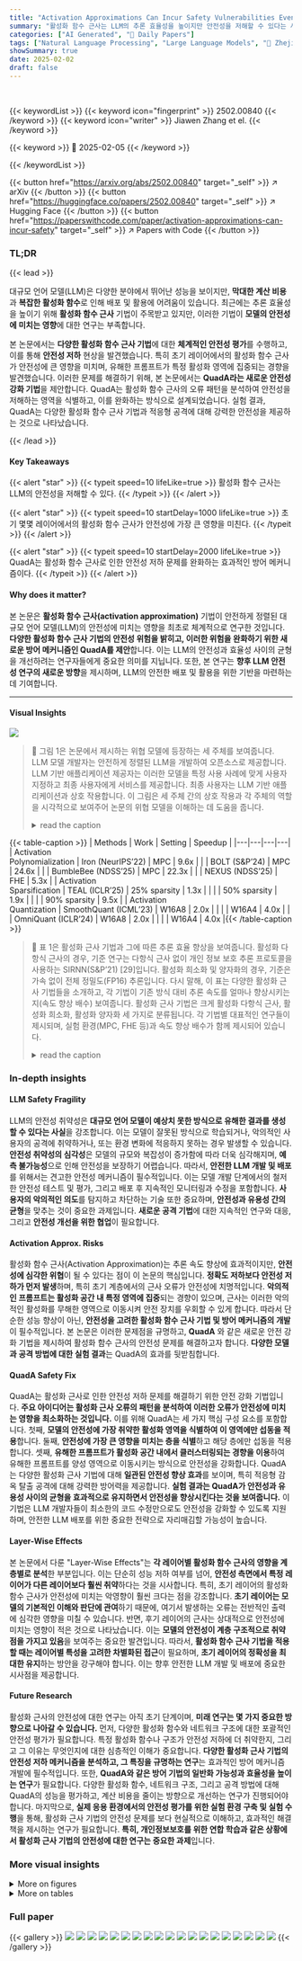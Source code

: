 ```yaml
---
title: "Activation Approximations Can Incur Safety Vulnerabilities Even in Aligned LLMs: Comprehensive Analysis and Defense"
summary: "활성화 함수 근사는 LLM의 추론 효율성을 높이지만 안전성을 저해할 수 있다는 사실을 최초로 밝히고, 이를 해결하는 QuadA 방어 메커니즘을 제안!"
categories: ["AI Generated", "🤗 Daily Papers"]
tags: ["Natural Language Processing", "Large Language Models", "🏢 Zhejiang University",]
showSummary: true
date: 2025-02-02
draft: false
---
```


<br>

{{< keywordList >}}
{{< keyword icon="fingerprint" >}} 2502.00840 {{< /keyword >}}
{{< keyword icon="writer" >}} Jiawen Zhang et el. {{< /keyword >}}
 
{{< keyword >}} 🤗 2025-02-05 {{< /keyword >}}
 
{{< /keywordList >}}

{{< button href="https://arxiv.org/abs/2502.00840" target="_self" >}}
↗ arXiv
{{< /button >}}
{{< button href="https://huggingface.co/papers/2502.00840" target="_self" >}}
↗ Hugging Face
{{< /button >}}
{{< button href="https://paperswithcode.com/paper/activation-approximations-can-incur-safety" target="_self" >}}
↗ Papers with Code
{{< /button >}}




### TL;DR


{{< lead >}}

대규모 언어 모델(LLM)은 다양한 분야에서 뛰어난 성능을 보이지만, **막대한 계산 비용**과 **복잡한 활성화 함수**로 인해 배포 및 활용에 어려움이 있습니다. 최근에는 추론 효율성을 높이기 위해 **활성화 함수 근사** 기법이 주목받고 있지만, 이러한 기법이 **모델의 안전성에 미치는 영향**에 대한 연구는 부족합니다.

본 논문에서는 **다양한 활성화 함수 근사 기법**에 대한 **체계적인 안전성 평가**를 수행하고, 이를 통해 **안전성 저하** 현상을 발견했습니다.  특히 초기 레이어에서의 활성화 함수 근사가 안전성에 큰 영향을 미치며, 유해한 프롬프트가 특정 활성화 영역에 집중되는 경향을 발견했습니다. 이러한 문제를 해결하기 위해, 본 논문에서는 **QuadA라는 새로운 안전성 강화 기법**을 제안합니다. QuadA는 활성화 함수 근사의 오류 패턴을 분석하여 안전성을 저해하는 영역을 식별하고, 이를 완화하는 방식으로 설계되었습니다. 실험 결과, QuadA는 다양한 활성화 함수 근사 기법과 적응형 공격에 대해 강력한 안전성을 제공하는 것으로 나타났습니다.

{{< /lead >}}


#### Key Takeaways

{{< alert "star" >}}
{{< typeit speed=10 lifeLike=true >}} 활성화 함수 근사는 LLM의 안전성을 저해할 수 있다. {{< /typeit >}}
{{< /alert >}}

{{< alert "star" >}}
{{< typeit speed=10 startDelay=1000 lifeLike=true >}} 초기 몇몇 레이어에서의 활성화 함수 근사가 안전성에 가장 큰 영향을 미친다. {{< /typeit >}}
{{< /alert >}}

{{< alert "star" >}}
{{< typeit speed=10 startDelay=2000 lifeLike=true >}} QuadA는 활성화 함수 근사로 인한 안전성 저하 문제를 완화하는 효과적인 방어 메커니즘이다. {{< /typeit >}}
{{< /alert >}}

#### Why does it matter?
본 논문은 **활성화 함수 근사(activation approximation)** 기법이 안전하게 정렬된 대규모 언어 모델(LLM)의 안전성에 미치는 영향을 최초로 체계적으로 연구한 것입니다. **다양한 활성화 함수 근사 기법의 안전성 위험을 밝히고, 이러한 위험을 완화하기 위한 새로운 방어 메커니즘인 QuadA를 제안**합니다. 이는 LLM의 안전성과 효율성 사이의 균형을 개선하려는 연구자들에게 중요한 의미를 지닙니다. 또한, 본 연구는 **향후 LLM 안전성 연구의 새로운 방향**을 제시하며, LLM의 안전한 배포 및 활용을 위한 기반을 마련하는 데 기여합니다.

------
#### Visual Insights



![](https://arxiv.org/html/2502.00840/extracted/6172793/assets/imgs/overview_2.png)

> 🔼 그림 1은 논문에서 제시하는 위협 모델에 등장하는 세 주체를 보여줍니다.  LLM 모델 개발자는 안전하게 정렬된 LLM을 개발하여 오픈소스로 제공합니다. LLM 기반 애플리케이션 제공자는 이러한 모델을 특정 사용 사례에 맞게 사용자 지정하고 최종 사용자에게 서비스를 제공합니다.  최종 사용자는 LLM 기반 애플리케이션과 상호 작용합니다. 이 그림은 세 주체 간의 상호 작용과 각 주체의 역할을 시각적으로 보여주어 논문의 위협 모델을 이해하는 데 도움을 줍니다.
> <details>
> <summary>read the caption</summary>
> Figure 1: Illustration of the three parties in Threat Model.
> </details>





{{< table-caption >}}
| Methods | Work | Setting | Speedup |
|---|---|---|---|
| Activation <br> Polynomialization | Iron (NeurIPS’22) | MPC | 9.6x |
|  | BOLT (S&P’24) | MPC | 24.6x |
|  | BumbleBee (NDSS’25) | MPC | 22.3x |
|  | NEXUS (NDSS’25) | FHE | 5.3x |
| Activation <br> Sparsification | TEAL (ICLR’25) | 25% sparsity | 1.3x |
|  |  | 50% sparsity | 1.9x |
|  |  | 90% sparsity | 9.5x |
| Activation <br> Quantization | SmoothQuant (ICML’23) | W16A8 | 2.0x |
|  |  | W16A4 | 4.0x |
|  | OmniQuant (ICLR’24) | W16A8 | 2.0x |
|  |  | W16A4 | 4.0x |{{< /table-caption >}}

> 🔼 표 1은 활성화 근사 기법과 그에 따른 추론 효율 향상을 보여줍니다. 활성화 다항식 근사의 경우, 기준 연구는 다항식 근사 없이 개인 정보 보호 추론 프로토콜을 사용하는 SIRNN(S&P’21) [29]입니다. 활성화 희소화 및 양자화의 경우, 기준은 가속 없이 전체 정밀도(FP16) 추론입니다.  다시 말해, 이 표는 다양한 활성화 근사 기법들을 소개하고, 각 기법이 기존 방식 대비 추론 속도를 얼마나 향상시키는지(속도 향상 배수) 보여줍니다.  활성화 근사 기법은 크게 활성화 다항식 근사, 활성화 희소화, 활성화 양자화 세 가지로 분류됩니다. 각 기법별 대표적인 연구들이 제시되며, 실험 환경(MPC, FHE 등)과 속도 향상 배수가 함께 제시되어 있습니다.
> <details>
> <summary>read the caption</summary>
> Table 1: Activation approximation techniques and their inference efficiency gains. For activation polynomialization, the baseline work is SIRNN (S&P’21) [29], a private inference protocol without polynomialization. For activation sparsification and quantization, the baseline is full-precision (FP16) inference without any accelerations.
> </details>





### In-depth insights


#### LLM Safety Fragility
LLM의 안전성 취약성은 **대규모 언어 모델이 예상치 못한 방식으로 유해한 결과를 생성할 수 있다는 사실**을 강조합니다. 이는 모델이 잘못된 방식으로 학습되거나, 악의적인 사용자의 공격에 취약하거나, 또는 환경 변화에 적응하지 못하는 경우 발생할 수 있습니다.  **안전성 취약성의 심각성**은 모델의 규모와 복잡성이 증가함에 따라 더욱 심각해지며, **예측 불가능성**으로 인해 안전성을 보장하기 어렵습니다. 따라서, **안전한 LLM 개발 및 배포**를 위해서는 견고한 안전성 메커니즘이 필수적입니다. 이는 모델 개발 단계에서의 철저한 안전성 테스트 및 평가, 그리고 배포 후 지속적인 모니터링과 수정을 포함합니다.  **사용자의 악의적인 의도**를 탐지하고 차단하는 기술 또한 중요하며, **안전성과 유용성 간의 균형**을 맞추는 것이 중요한 과제입니다.  **새로운 공격 기법**에 대한 지속적인 연구와 대응, 그리고 **안전성 개선을 위한 협업**이 필요합니다.

#### Activation Approx. Risks
활성화 함수 근사(Activation Approximation)는 추론 속도 향상에 효과적이지만, **안전성에 심각한 위협**이 될 수 있다는 점이 이 논문의 핵심입니다.  **정확도 저하보다 안전성 저하가 먼저 발생**하며, 특히 초기 계층에서의 근사 오류가 안전성에 치명적입니다.  **악의적인 프롬프트는 활성화 공간 내 특정 영역에 집중**되는 경향이 있으며, 근사는 이러한 악의적인 활성화를 무해한 영역으로 이동시켜 안전 장치를 우회할 수 있게 합니다. 따라서 단순한 성능 향상이 아닌, **안전성을 고려한 활성화 함수 근사 기법 및 방어 메커니즘의 개발**이 필수적입니다.  본 논문은 이러한 문제점을 규명하고, **QuadA** 와 같은 새로운 안전 강화 기법을 제시하여 활성화 함수 근사의 안전성 문제를 해결하고자 합니다.  **다양한 모델과 공격 방법에 대한 실험 결과**는 QuadA의 효과를 뒷받침합니다.

#### QuadA Safety Fix
QuadA는 활성화 근사로 인한 안전성 저하 문제를 해결하기 위한 안전 강화 기법입니다. **주요 아이디어는 활성화 근사 오류의 패턴을 분석하여 이러한 오류가 안전성에 미치는 영향을 최소화하는 것입니다.** 이를 위해 QuadA는 세 가지 핵심 구성 요소를 포함합니다. 첫째, **모델의 안전성에 가장 취약한 활성화 영역을 식별하여 이 영역에만 섭동을 적용**합니다. 둘째, **안전성에 가장 큰 영향을 미치는 층을 식별**하고 해당 층에만 섭동을 적용합니다. 셋째, **유해한 프롬프트가 활성화 공간 내에서 클러스터링되는 경향을 이용**하여 유해한 프롬프트를 양성 영역으로 이동시키는 방식으로 안전성을 강화합니다.  QuadA는 다양한 활성화 근사 기법에 대해 **일관된 안전성 향상 효과**를 보이며, 특히 적응형 감옥 탈출 공격에 대해 강력한 방어력을 제공합니다.  **실험 결과는 QuadA가 안전성과 유용성 사이의 균형을 효과적으로 유지하면서 안전성을 향상시킨다는 것을 보여줍니다.**  이 기법은 LLM 개발자들이 최소한의 코드 수정만으로도 안전성을 강화할 수 있도록 지원하며, 안전한 LLM 배포를 위한 중요한 전략으로 자리매김할 가능성이 높습니다.

#### Layer-Wise Effects
본 논문에서 다룬 "Layer-Wise Effects"는 **각 레이어별 활성화 함수 근사의 영향을 계층별로 분석**한 부분입니다.  이는 단순히 성능 저하 여부를 넘어, **안전성 측면에서 특정 레이어가 다른 레이어보다 훨씬 취약**하다는 것을 시사합니다. 특히, 초기 레이어의 활성화 함수 근사가 안전성에 미치는 악영향이 훨씬 크다는 점을 강조합니다.  **초기 레이어는 모델의 기본적인 이해와 판단에 관여**하기 때문에, 여기서 발생하는 오류는 전반적인 출력에 심각한 영향을 미칠 수 있습니다. 반면, 후기 레이어의 근사는 상대적으로 안전성에 미치는 영향이 적은 것으로 나타났습니다. 이는 **모델의 안전성이 계층 구조적으로 취약점을 가지고 있음**을 보여주는 중요한 발견입니다.  따라서, **활성화 함수 근사 기법을 적용할 때는 레이어별 특성을 고려한 차별화된 접근**이 필요하며, **초기 레이어의 정확성을 최대한 유지**하는 방안을 강구해야 합니다.  이는 향후 안전한 LLM 개발 및 배포에 중요한 시사점을 제공합니다.

#### Future Research
활성화 근사의 안전성에 대한 연구는 아직 초기 단계이며, **미래 연구는 몇 가지 중요한 방향으로 나아갈 수 있습니다.**  먼저, 다양한 활성화 함수와 네트워크 구조에 대한 포괄적인 안전성 평가가 필요합니다. 특정 활성화 함수나 구조가 안전성 저하에 더 취약한지, 그리고 그 이유는 무엇인지에 대한 심층적인 이해가 중요합니다.  **다양한 활성화 근사 기법의 안전성 저하 메커니즘을 분석하고, 그 특징을 규명하는 연구**는 효과적인 방어 메커니즘 개발에 필수적입니다.  또한, **QuadA와 같은 방어 기법의 일반화 가능성과 효율성을 높이는 연구**가 필요합니다. 다양한 활성화 함수, 네트워크 구조, 그리고 공격 방법에 대해 QuadA의 성능을 평가하고,  계산 비용을 줄이는 방향으로 개선하는 연구가 진행되어야 합니다. 마지막으로, **실제 응용 환경에서의 안전성 평가를 위한 실험 환경 구축 및 실험 수행**을 통해,  활성화 근사 기법의 안전성 문제를 보다 현실적으로 이해하고, 효과적인 해결책을 제시하는 연구가 필요합니다.  **특히, 개인정보보호를 위한 연합 학습과 같은 상황에서 활성화 근사 기법의 안전성에 대한 연구는 중요한 과제**입니다.


### More visual insights

<details>
<summary>More on figures
</summary>


![](https://arxiv.org/html/2502.00840/extracted/6172793/assets/imgs/noise_private_inference.png)

> 🔼 그림 (a)는 BOLT[21]를 예시로 하여 활성화 다항식화에서의 오차 분포를 보여줍니다. 다항식 근사화 방법을 사용하여 복잡한 활성화 함수를 단순화할 때 발생하는 오차의 분포를 나타냅니다.  x축은 오차 값을, y축은 해당 오차 값의 빈도수를 나타내는 히스토그램 형태로 표현됩니다. 이 분포는 활성화 함수 근사화 과정에서 발생하는 오차의 크기와 빈도를 파악하는 데 유용하며, 이는 추후 모델의 성능 및 안전성 평가에 중요한 지표가 됩니다.
> <details>
> <summary>read the caption</summary>
> (a) Error distributions in activation polynomialization, with BOLT [21] as the example.
> </details>



![](https://arxiv.org/html/2502.00840/extracted/6172793/assets/imgs/noise_activation_sparsity.png)

> 🔼 그림 (b)는 TEAL [24] 논문의 50% 희소성(sparsity)을 적용한 활성화 희소화(activation sparsification)에서 발생하는 오류의 분포를 보여줍니다.  이 그래프는 활성화 함수의 출력값에 적용된 희소화 기법으로 인해 발생하는 오차의 크기와 빈도를 나타냅니다.  가로축은 오차의 크기를, 세로축은 오차의 발생 빈도(확률 밀도)를 나타냅니다.  그림에서 볼 수 있듯이 오차는 0을 중심으로 대칭적으로 분포되어 있으며, 대부분의 오차는 0에 가까운 값을 가지는 것을 알 수 있습니다. 이는 활성화 희소화 기법이 상대적으로 작은 오차를 발생시킨다는 것을 시사합니다.  하지만, 일부 큰 오차도 존재하는 것으로 보이며, 이는 활성화 희소화의 안정성과 관련된 추가적인 분석이 필요할 수 있음을 시사합니다.
> <details>
> <summary>read the caption</summary>
> (b) Error distributions in activation sparsification, with TEAL [24] in 50% sparsity.
> </details>



![](https://arxiv.org/html/2502.00840/extracted/6172793/assets/imgs/noise_activation_quantization.png)

> 🔼 그림은 SmoothQuant라는 8비트 활성화 양자화 기법을 사용했을 때의 활성화 오차 분포를 보여줍니다.  Llama-3.1-8B-Instruct 모델에서 Wup(가중치 행렬 곱셈 전)과 Wdown(가중치 행렬 곱셈 후)에서의 오차 분포를 각각 보여주는 두 개의 그래프가 있습니다.  각 그래프는 오차의 분포를 나타내며, 가우시안 분포와 라플라스 분포를 최적합으로 표시하여 비교 분석합니다. 이를 통해, SmoothQuant 기법의 오차 특성을 정량적으로 파악하고, 다른 활성화 근사 기법과의 비교 분석에 활용할 수 있습니다.
> <details>
> <summary>read the caption</summary>
> (c) Error distributions in activation quantization, with SmoothQuant [27] in 8-bit activation.
> </details>



![](https://arxiv.org/html/2502.00840/extracted/6172793/assets/imgs/LN_noise.png)

> 🔼 그림 2는 Llama-3.1-8B-Instruct 모델에서 다양한 활성화 함수 근사 기법을 사용했을 때 발생하는 오차의 분포를 보여줍니다.  왼쪽 열은    $ \mathbf{W}^{\text{up}} $ 행렬 적용 전의 오차 분포를, 오른쪽 열은   $ \mathbf{W}^{\text{down}} $ 행렬 적용 전의 오차 분포를 나타냅니다.  각 오차 분포에 가장 잘 맞는 가우시안 또는 라플라스 분포가 검은색 선으로 표시되어 비교 분석에 활용됩니다.  이를 통해 다양한 활성화 함수 근사 방법의 오차 특성을 파악하고, 그 영향을 평가하는 데 도움이 됩니다.
> <details>
> <summary>read the caption</summary>
> Figure 2: Activation error distributions on Llama-3.1-8B-Instruct using different activation approximations. The first column presents errors before 𝐖upsuperscript𝐖up\mathbf{W}^{\text{up}}bold_W start_POSTSUPERSCRIPT up end_POSTSUPERSCRIPT, and the second column presents errors before 𝐖downsuperscript𝐖down\mathbf{W}^{\text{down}}bold_W start_POSTSUPERSCRIPT down end_POSTSUPERSCRIPT. Best-fit Gaussian/Laplace distributions are overlaid in black for comparison.
> </details>



![](https://arxiv.org/html/2502.00840/extracted/6172793/assets/imgs/FFN_noise.png)

> 🔼 그림 3은 다양한 안전하게 정렬된 대규모 언어 모델(LLM)에서 활성화 함수의 입력값인  \(\mathbf{W}^{\text{up}}\) 앞에 근사화 오류를 추가했을 때의 영향을 보여줍니다.  x축은 추가된 노이즈의 표준편차를 나타내고, y축은 ASR(공격 성공률)과 PPL(퍼플렉서티)을 나타냅니다. 각 그래프는 특정 LLM에 대한 결과를 보여주며, 근사화 오류가 증가함에 따라 ASR이 어떻게 변하는지, 그리고 PPL 점수가 어떻게 변하는지 보여줍니다.  이 그림은 활성화 함수 근사화가 모델의 안전성과 유용성에 미치는 영향을 시각적으로 보여주는 데 도움이 됩니다.
> <details>
> <summary>read the caption</summary>
> Figure 3: Approximation of activation before 𝐖upsuperscript𝐖up\mathbf{W}^{\text{up}}bold_W start_POSTSUPERSCRIPT up end_POSTSUPERSCRIPT on different safety-aligned LLMs.
> </details>



![](https://arxiv.org/html/2502.00840/extracted/6172793/assets/imgs/activation_mds_before.png)

> 🔼 그림 4는 다양한 안전하게 정렬된 대규모 언어 모델(LLM)에서 활성화 함수에 대한 근사치를 적용하기 전과 후의 활성화 값의 분포를 보여줍니다. 구체적으로, 그림은 다양한 안전하게 정렬된 LLM에 대해  Wdown \mathbf{W}^{\text{down}}\mathbf{W}^{\text{down}} 매트릭스 앞의 활성화 값의 근사 오차 분포를 보여줍니다.  각 그래프는 특정 LLM에 대한 활성화 값 근사의 영향을 보여주는 ASR(공격 성공률)과 PPL(퍼플렉서티) 값의 변화를 나타냅니다. 가우시안 노이즈 표준편차가 증가함에 따라 ASR이 점진적으로 증가하다가 특정 수준에서 정점에 도달하고, 이후 PPL 점수가 급격하게 증가하면서 ASR은 감소하는 경향을 보입니다. 이는 안전하게 정렬된 LLM이 악의적인 질문을 거부하지 못하고 의미 있는 응답을 생성하다가, 노이즈가 너무 커지면 의미 없는 응답을 생성하기 시작함을 의미합니다.
> <details>
> <summary>read the caption</summary>
> Figure 4: Approximation of activation before 𝐖downsuperscript𝐖down\mathbf{W}^{\text{down}}bold_W start_POSTSUPERSCRIPT down end_POSTSUPERSCRIPT on different safety-aligned LLMs.
> </details>



![](https://arxiv.org/html/2502.00840/extracted/6172793/assets/imgs/activation_mds_after.png)

> 🔼 그림은 활성화 근사화가 적용되지 않은 경우(a)와 적용된 경우(b)의 마지막 토큰 활성화 공간의 2차원 투영을 보여줍니다.  Llama-2-7B-chat 모델의 첫 번째 계층에서 악의적인 프롬프트와 양성 프롬프트 모두에서 추출한 활성화 값을 사용했습니다.  MDS(다차원 배열 축소)를 사용하여 차원을 줄였습니다.  악의적인 프롬프트의 활성화는 활성화 근사화가 없을 때는 양성 프롬프트와 명확하게 구분되지만, 근사화가 적용되면 양성 프롬프트와 겹치는 경향이 있습니다. 이는 악의적인 프롬프트가 안전 점검을 우회할 수 있음을 시사합니다.
> <details>
> <summary>read the caption</summary>
> (a) Activations without approximation
> </details>



![](https://arxiv.org/html/2502.00840/extracted/6172793/assets/imgs/noise_cutoff.png)

> 🔼 그림 (b)는 활성화 함수 근사화가 적용된 후의 활성화 값 분포를 보여줍니다.  x축은 악의적인 프롬프트와 양성 프롬프트의 마지막 토큰의 활성화 벡터를 다차원척도법(MDS)을 사용하여 2차원으로 투영한 값입니다. y축은 해당 벡터의 값을 나타냅니다.  근사화 전의 그림 (a)와 비교하여 악성 프롬프트의 활성화 값 분포가 양성 프롬프트의 분포와 겹치는 부분이 증가했음을 시각적으로 보여줍니다. 이는 활성화 함수 근사화로 인해 악성 프롬프트가 안전장치를 우회할 가능성이 높아졌음을 의미합니다.
> <details>
> <summary>read the caption</summary>
> (b) Activations with approximation
> </details>



![](https://arxiv.org/html/2502.00840/extracted/6172793/assets/imgs/LN_noise_defense.png)

> 🔼 그림 5는 Llama-2-7B-Chat 모델의 첫 번째 레이어에서 악의적인 프롬프트와 무해한 프롬프트 모두로부터 생성된 마지막 토큰 활성화 공간의 MDS 투영을 보여줍니다.  MDS(다차원척도법)는 고차원 데이터를 저차원 공간에 시각적으로 표현하는 기법으로, 이 그림에서는 악의적 프롬프트와 무해한 프롬프트의 활성화 벡터 분포를 2차원 공간에 나타냅니다. 이를 통해 활성화 공간에서 악의적 프롬프트와 무해한 프롬프트의 분포 차이를 시각적으로 확인하고, 활성화 근사에 따른 이러한 분포 변화를 이해하는 데 도움이 됩니다. 그림은 활성화 근사가 적용되지 않은 경우와 적용된 경우의 활성화 벡터 분포를 비교하여, 활성화 근사가 악의적 프롬프트의 감지를 어렵게 만드는 데 어떻게 영향을 미치는지를 보여줍니다.
> <details>
> <summary>read the caption</summary>
> Figure 5: MDS projection of the last-token activation space produced from both harmful and benign prompts on Llama-2-7B-chat in the first layer.
> </details>



![](https://arxiv.org/html/2502.00840/extracted/6172793/assets/imgs/FFN_noise_defense.png)

> 🔼 그림 6은 다양한 안전하게 정렬된 LLMs에서 계층별 활성화 근사에 대한 실험 결과를 보여줍니다.  그래프는 Ｗup (가중치 업데이트 행렬) 전과 Ｗdown (가중치 다운데이트 행렬) 전에 활성화에 추가된 근사화 잡음의 영향을 보여줍니다.  녹색 선은 Ｗup 전의 활성화에 추가된 근사화 잡음을 나타내고, 주황색 선은 Ｗdown 전의 활성화에 추가된 근사화 잡음을 나타냅니다. 각 그래프는 특정 LLM 모델에 대한 결과를 보여주며, x축은 LLM의 계층을, y축은 공격 성공률(ASR)을 나타냅니다.  이 그림을 통해 각 계층에서의 활성화 근사가 안전성에 미치는 영향을, 특히 Ｗup과 Ｗdown 전의 활성화에 대한 잡음의 영향을 비교 분석할 수 있습니다.  각 LLM 모델별로 다양한 수준의 활성화 근사화 노이즈가 안전성에 미치는 영향을 시각적으로 보여주는 것이 이 그림의 주요 목적입니다.
> <details>
> <summary>read the caption</summary>
> Figure 6: Layer-wise activation approximations on different safety-aligned LLMs. The green lines indicate approximation noise added to activations before 𝐖upsuperscript𝐖up\mathbf{W}^{\text{up}}bold_W start_POSTSUPERSCRIPT up end_POSTSUPERSCRIPT. The orange lines indicate approximation noise added to activations before 𝐖downsuperscript𝐖down\mathbf{W}^{\text{down}}bold_W start_POSTSUPERSCRIPT down end_POSTSUPERSCRIPT.
> </details>



![](https://arxiv.org/html/2502.00840/extracted/6172793/assets/imgs/layers_ablation_2.png)

> 🔼 그림 7은 다양한 perturbation-aware 안전하게 정렬된 LLMs에 대해 W<sup>up</sup> 이전의 활성화에 대한 섭동을 보여줍니다.  각 그래프는 특정 LLM에 대한 ASR(공격 성공률)과 PPL(퍼플렉서티)을 보여주는 곡선을 나타냅니다. x축은 가우시안 노이즈의 표준 편차를 나타내고, y축은 왼쪽이 ASR, 오른쪽이 PPL을 나타냅니다. 이 그림은 다양한 수준의 노이즈가 추가된 모델의 안전성과 유용성에 대한 영향을 보여주기 위해 만들어졌습니다.  안전하게 정렬된 LLM이 섭동에 얼마나 강인한지, 그리고 유용성이 손상되기 전에 안전성이 떨어지는지를 보여주는 중요한 결과를 담고 있습니다.
> <details>
> <summary>read the caption</summary>
> Figure 7: Perturbation of activation before 𝐖upsuperscript𝐖up\mathbf{W}^{\text{up}}bold_W start_POSTSUPERSCRIPT up end_POSTSUPERSCRIPT on different perturbation-aware safety-aligned LLMs.
> </details>



![](https://arxiv.org/html/2502.00840/extracted/6172793/assets/imgs/activation_mds_dpo.png)

> 🔼 그림 8은 다양한 변형에 강화된 안전하게 정렬된 대규모 언어 모델(LLM)에 대한 Wdown 행렬 이전의 활성화에 대한 변형을 보여줍니다. 이 그림은 다양한 LLM에서 활성화에 노이즈를 추가했을 때의 ASR(공격 성공률)과 PPL(퍼플렉서티) 점수를 보여주는 그래프를 포함합니다. 이는 활성화 근사화에 따른 안전성 저하를 완화하기 위한 QuadA 방법의 효과를 평가하기 위한 실험 결과를 보여줍니다. 각 그래프는 특정 LLM의 ASR과 PPL이 노이즈의 표준 편차에 따라 어떻게 변하는지를 보여줍니다.
> <details>
> <summary>read the caption</summary>
> Figure 8: Perturbation of activation before 𝐖downsuperscript𝐖down\mathbf{W}^{\text{down}}bold_W start_POSTSUPERSCRIPT down end_POSTSUPERSCRIPT on different perturbation-aware safety-aligned LLMs.
> </details>



</details>




<details>
<summary>More on tables
</summary>


{{< table-caption >}}
Methods | Works | Setting | \epsilon_{l}^{up} | \epsilon_{l}^{down} | \textbf{PPL}\downarrow | \textbf{ASR}\downarrow
---|---|---|---|---|---|---
Activation <br> Polynomialization | Iron [19] | MPC | \mathcal{N}(0,0.064^{2}) | Lap(0, 0.049) | 43.74 | 58.07
| BOLT [21] | MPC | \mathcal{N}(0,0.042^{2}) | Lap(0, 0.036) | 15.81 | 35.76
| BumbleBee [22] | MPC | \mathcal{N}(0,0.026^{2}) | Lap(0, 0.018) | 11.28 | 20.56
| NEXUS [23] | FHE | \mathcal{N}(0,0.031^{2}) | Lap(0, 0.014) | 12.93 | 21.15
Activation <br> Sparsification | TEAL [24] | 10% sparsity | \mathcal{N}(0,0.35^{2},|X|\leq 0.04) | \text{Lap}(0,0.024,|X|\leq 0.003) | 8.05 | 5.00
|  |  | 25% sparsity | \mathcal{N}(0,0.35^{2},|X|\leq 0.11) | \text{Lap}(0,0.024,|X|\leq 0.007) | 8.09 | 28.85
|  |  | 50% sparsity | \mathcal{N}(0,0.35^{2},|X|\leq 0.24) | \text{Lap}(0,0.024,|X|\leq 0.017) | 8.57 | 57.12
|  |  | 90% sparsity | \mathcal{N}(0,0.35^{2},|X|\leq 0.57) | \text{Lap}(0,0.024,|X|\leq 0.055) | 206.47 | 0.02
Activation <br> Quantization | SmoothQuant [27] | W16A8 | \mathcal{N}(0,0.027^{2}) | Lap(0,0.019) | 9.56 | 41.92
|  |  | W16A4 | \mathcal{N}(0,0.035^{2}) | Lap(0,0.024) | 10.35 | 55.19
| OmniQuant [28] | W16A8 | \mathcal{N}(0,0.029^{2}) | Lap(0,0.028) | 9.85 | 33.46
|  |  | W16A4 | \mathcal{N}(0,0.036^{2}) | Lap(0,0.037) | 10.79 | 47.11{{< /table-caption >}}
> 🔼 표 2는 Llama-3.1-8B-Instruct 모델에 대해 다양한 training-free activation approximation 기법들의 성능을 벤치마크한 결과를 보여줍니다.  각 기법은 activation polynomialization, sparsification, quantization 세 가지 범주로 나뉘며, 각 범주 내에서 대표적인 기법들을 선정하여 실험했습니다.  결과는 perplexity (PPL)와 attack success rate (ASR)으로 측정되었으며, baseline PPL은 8.05, baseline ASR은 0.19입니다.  각 기법의 적용 후 PPL과 ASR 변화를 통해 activation approximation이 모델 성능 및 안전성에 미치는 영향을 정량적으로 비교 분석할 수 있습니다.
> <details>
> <summary>read the caption</summary>
> Table 2: Benchmark of different training-free activation approximation techniques on Llama-3.1-8B-Instruct. Note that the baseline PPL is 8.05, ASR is 0.19.
> </details>

{{< table-caption >}}
| Family | Model | Sensitive | Baseline | Error Before 𝐖<sup>up</sup> | Error Before 𝐖<sup>down</sup> |
|---|---|---|---|---|---|---|
| Llama | Llama-2-7B-Chat | [0-3] | 1.34 | 7.84 |  𝝰(0,0.045<sup>2</sup>) | 56.73 |
|  |  |  |  |  | Lap(0, 0.100) | 49.80 |
|  |  |  |  |  |  | 10.96 |
|  | Llama-2-13B-Chat | [0-3] | 0.00 | 7.07 | 𝝰(0,0.042<sup>2</sup>) | 47.88 |
|  |  |  |  |  | Lap(0, 0.125) | 52.12 |
|  |  |  |  |  |  | 18.46 |
|  | Llama-3.1-8B-Instruct | [0-3] | 0.19 | 8.05 | 𝝰(0,0.075<sup>2</sup>) | 69.23 |
|  |  |  |  |  | Lap(0, 0.085) | 67.50 |
|  |  |  |  |  |  | 11.70 |
| Phi3 | Phi-3-Mini-4K-Instruct | [0-3] | 0.00 | 6.71 | 𝝰(0,0.040<sup>2</sup>) | 82.61 |
|  |  |  |  |  | Lap(0, 0.120) | 32.38 |
|  |  |  |  |  |  | 9.46 |
|  | Phi-3.5-Mini-Instruct | [0-3] | 0.77 | 6.86 | 𝝰(0,0.033<sup>2</sup>) | 79.50 |
|  |  |  |  |  | Lap(0, 0.100) | 44.72 |
|  |  |  |  |  |  | 7.45 |
| Mistral | Mistral-7B-Instruct-v0.3 | [0-6] | 34.61 | 6.13 | 𝝰(0,0.200<sup>2</sup>) | 73.18 |
|  |  |  |  |  | Lap(0, 0.075) | 71.02 |
|  |  |  |  |  |  | 6.24 |
|  | Mixtral-8x7B-Instruct-v0.1 | [0-4] | 1.15 | 4.61 | 𝝰(0,0.400<sup>2</sup>) | 82.47 |
|  |  |  |  |  | Lap(0, 0.225) | 87.64 |
|  |  |  |  |  |  | 19.31 |
|  | Zephyr-7B-β | [0-4] | 22.31 | 7.01 | 𝝰(0,0.250<sup>2</sup>) | 88.30 |
|  |  |  |  |  | Lap(0, 0.113) | 82.35 |
|  |  |  |  |  |  | 9.07 |
| Qwen | Qwen2-7B-Instruct | [0-4] | 0.38 | 8.46 | 𝝰(0,0.300<sup>2</sup>) | 52.16 |
|  |  |  |  |  | Lap(0, 0.058) | 73.82 |
|  |  |  |  |  |  | 23.94 |
|  | Qwen2.5-32B-Instruct | [0-4] | 0.00 | 5.74 | 𝝰(0,0.200<sup>2</sup>) | 37.48 |
|  |  |  |  |  | Lap(0, 0.043) | 46.13 |
|  |  |  |  |  |  | 21.54 |{{< /table-caption >}}
> 🔼 표 3은 안전하게 정렬된 대규모 언어 모델(LLM)에서 활성화 근사의 영향을 보여줍니다.  각 모델에 대해 안전에 민감한 계층의 수, 기준 PPL(퍼플렉서티) 및 ASR(공격 성공률), Wup(가중치 업데이트 전) 및 Wdown(가중치 업데이트 후) 전의 활성화 오류 크기, 그리고 각 오류에 대한 MVA(가장 취약한 근사값)에서의 ASR 및 PPL 값이 제시되어 있습니다. 이 표는 활성화 근사가 LLM의 안전성에 미치는 영향을 계층별로, 그리고 다양한 모델들 간에 비교 분석하는 데 도움을 줍니다.  즉, 활성화 근사가 모델의 안전성에 어떤 영향을 주는지, 어느 정도의 크기의 영향인지를 계층과 모델 별로 보여줍니다.
> <details>
> <summary>read the caption</summary>
> Table 3: Impact surface and magnitude of activation approximations on safety-aligned LLMs.
> </details>

{{< table-caption >}}
| Model | None | GCG | AutoDAN | DRA |
|---|---|---|---|---|
| Llama-2-7B-Chat | 1.3 | 34.5 | 0.5 | 69.2 |
| + DPO | 0.0 | 29.1 | 0.0 | 38.4 |
| + QuadA | 0.0 | 0.0 | 0.0 | 3.3 |
| Llama-2-13B-Chat | 0.0 | 28.0 | 0.0 | 58.4 |
| + DPO | 0.0 | 20.5 | 0.0 | 19.2 |
| + QuadA | 0.0 | 0.0 | 0.0 | 1.5 |
| Llama-3.1-8B-Instruct | 0.2 | 36.0 | 1.0 | 75.3 |
| + DPO | 0.0 | 34.9 | 0.0 | 58.4 |
| + QuadA | 0.0 | 0.0 | 0.0 | 0.2 |
| Phi-3-Mini-4K-Instruct | 0.0 | 56.0 | 84.5 | 91.2 |
| + DPO | 0.0 | 27.4 | 69.0 | 84.7 |
| + QuadA | 0.0 | 1.5 | 0.8 | 6.3 |
| Phi-3.5-Mini-Instruct | 0.8 | 58.0 | 86.5 | 96.7 |
| + DPO | 0.0 | 31.0 | 72.1 | 88.2 |
| + QuadA | 0.0 | 4.9 | 2.5 | 10.4 |
| Mistral-7B-Instruct-v0.3 | 34.6 | 84.3 | 93.0 | 98.5 |
| + DPO | 0.0 | 20.5 | 64.4 | 86.0 |
| + QuadA | 0.8 | 1.2 | 1.0 | 2.5 |
| Mixtral-8x7B-Instruct-v0.1 | 1.2 | 79.5 | 88.5 | 92.0 |
| + DPO | 0.0 | 12.3 | 36.7 | 52.5 |
| + QuadA | 0.0 | 0.0 | 0.0 | 0.8 |
| Zephyr-7B-β | 22.3 | 78.6 | 97.5 | 94.8 |
| + DPO | 0.0 | 19.5 | 70.2 | 88.1 |
| + QuadA | 0.0 | 2.9 | 0.4 | 7.0 |
| Qwen2-7B-Instruct | 0.4 | 48.4 | 62.5 | 79.3 |
| + DPO | 0.0 | 32.5 | 53.0 | 67.9 |
| + QuadA | 0.0 | 0.0 | 0.0 | 4.5 |
| Qwen2.5-32B-Instruct | 0.0 | 36.6 | 31.5 | 57.9 |
| + DPO | 0.0 | 17.9 | 6.8 | 24.1 |
| + QuadA | 0.0 | 0.0 | 0.0 | 0.2 |{{< /table-caption >}}
> 🔼 표 4는 다양한 적응형 프롬프트 기반 탈옥 공격을 적용했을 때의 공격 성공률(ASR)을 보여줍니다.  'None'은 접미사가 없는 탈옥 프롬프트를 의미합니다. 이 표는 다양한 사전 훈련된 안전한 LLMs에 대해 GCG, AutoDAN, DRA와 같은 세 가지 적응형 탈옥 공격의 효과를 보여줍니다. 각 행은 특정 LLM 모델을 나타내며, 각 열은 특정 공격 방법 또는 공격이 없는 경우의 ASR을 백분율로 나타냅니다.  +DPO 및 +QuadA 열은 각각 DPO(Direct Preference Optimization) 기반 안전 정렬 및 제안된 QuadA 방법을 사용하여 안전하게 정렬된 모델에 대한 결과를 보여줍니다. 이 표는 QuadA 방법의 효과를 보여주는 데 사용됩니다. 즉, QuadA는 적응형 탈옥 공격에 대해 안전성이 강화된 LLM을 만드는 데 도움이 됩니다.
> <details>
> <summary>read the caption</summary>
> Table 4: Attack success rates (ASR) of applying different adaptive prompt-based jailbreak attacks. None means the jailbreak prompt without any suffix.
> </details>

{{< table-caption >}}
| Model | NA | LA | mva |
|---|---|---|---| 
| Llama-2-7B-Chat | 40.76 | 26.15 | **0.00** |
| Llama-2-13B-Chat | 44.52 | 30.95 | **0.00** |
| Llama-3.1-8B-Instruct | 61.84 | 45.79 | **0.19** |
| Phi-3-Mini-4K-Instruct | 56.83 | 41.26 | **0.00** |
| Phi-3.5-Mini-Instruct | 64.80 | 35.76 | **0.00** |
| Mistral-7B-Instruct-v0.3 | 71.45 | 52.84 | **0.77** |
| Mixtral-8x7B-Instruct-v0.1 | 78.04 | 59.37 | **1.05** |
| Zephyr-7B-β | 81.20 | 62.35 | **0.38** |
| Qwen2-7B-Instruct | 64.36 | 33.17 | **0.00** |
| Qwen2.5-32B-Instruct | 35.58 | 22.06 | **0.00** |{{< /table-caption >}}
> 🔼 표 5는 활성화 근사 강건한 안전 정렬 중에 서로 다른 크기의 섭동을 적용할 때 공격 성공률(ASR)을 보여줍니다.  이 표는 다양한 활성화 근사 기법(활성화 다항식화, 활성화 희소화, 활성화 양자화)에 대해 10가지 안전 정렬된 LLMs에서 안전성에 미치는 영향을 평가한 실험 결과를 제시합니다.  'NA'는 섭동이 없는 경우, 'LA'는 MVA(가장 취약한 근사)보다 10% 큰 크기의 섭동, 그리고 'MVA'는 가장 취약한 근사에 해당하는 섭동을 의미합니다.  이 표를 통해 MVA를 사용하여 안전 정렬을 수행하면 활성화 근사 오류에 대한 모델의 저항성이 크게 향상됨을 확인할 수 있습니다.
> <details>
> <summary>read the caption</summary>
> Table 5: Attack success rates (ASR) of applying perturbations with different magnitudes during activation approximation-robust safety alignment.
> </details>

</details>




### Full paper

{{< gallery >}}
<img src="paper_images/1.png" class="grid-w50 md:grid-w33 xl:grid-w25" />
<img src="paper_images/2.png" class="grid-w50 md:grid-w33 xl:grid-w25" />
<img src="paper_images/3.png" class="grid-w50 md:grid-w33 xl:grid-w25" />
<img src="paper_images/4.png" class="grid-w50 md:grid-w33 xl:grid-w25" />
<img src="paper_images/5.png" class="grid-w50 md:grid-w33 xl:grid-w25" />
<img src="paper_images/6.png" class="grid-w50 md:grid-w33 xl:grid-w25" />
<img src="paper_images/7.png" class="grid-w50 md:grid-w33 xl:grid-w25" />
<img src="paper_images/8.png" class="grid-w50 md:grid-w33 xl:grid-w25" />
<img src="paper_images/9.png" class="grid-w50 md:grid-w33 xl:grid-w25" />
<img src="paper_images/10.png" class="grid-w50 md:grid-w33 xl:grid-w25" />
<img src="paper_images/11.png" class="grid-w50 md:grid-w33 xl:grid-w25" />
<img src="paper_images/12.png" class="grid-w50 md:grid-w33 xl:grid-w25" />
<img src="paper_images/13.png" class="grid-w50 md:grid-w33 xl:grid-w25" />
<img src="paper_images/14.png" class="grid-w50 md:grid-w33 xl:grid-w25" />
<img src="paper_images/15.png" class="grid-w50 md:grid-w33 xl:grid-w25" />
<img src="paper_images/16.png" class="grid-w50 md:grid-w33 xl:grid-w25" />
<img src="paper_images/17.png" class="grid-w50 md:grid-w33 xl:grid-w25" />
<img src="paper_images/18.png" class="grid-w50 md:grid-w33 xl:grid-w25" />
<img src="paper_images/19.png" class="grid-w50 md:grid-w33 xl:grid-w25" />
{{< /gallery >}}